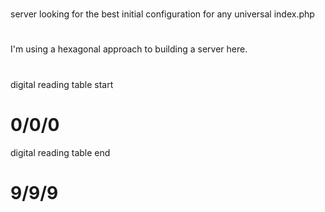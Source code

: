 # 
server looking for the best initial configuration for any universal index.php 
#
I'm using a hexagonal approach to building a server here. 
#
digital reading table start   
# 0/0/0
digital reading table end
# 9/9/9 
